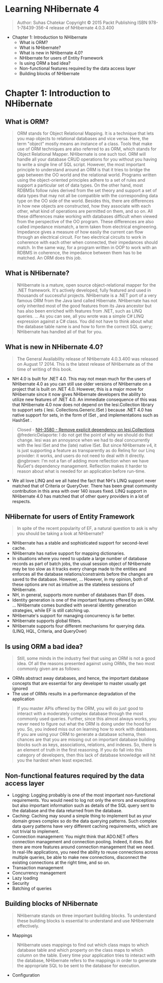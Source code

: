 # Learning NHibernate 4
> Author: Suhas Chatekar
> Copyright © 2015 Packt Publishing
> ISBN 978-1-78439-356-4
> release of NHibernate 4.0.3.400
<!-- MarkdownTOC -->

- Chapter 1: Introduction to NHibernate
    - What is ORM?
    - What is NHibernate?
    - What is new in NHibernate 4.0?
    - NHibernate for users of Entity Framework
    - Is using ORM a bad idea?
    - Non-functional features required by the data access layer
    - Building blocks of NHibernate

<!-- /MarkdownTOC -->

# Chapter 1: Introduction to NHibernate
## What is ORM?
> ORM stands for Object Relational Mapping. It is a technique that lets you map objects to relational databases and vice versa. Here, the term "object" mostly means an instance of a class. Tools that make use of ORM techniques are also referred to as ORM, which stands for Object Relational Mapper. NHibernate is one such tool.
> ORM will handle all your database CRUD operations for you without you having to write a single line of SQL script. However, the most important principle to understand around an ORM is that it tries to bridge the gap between the OO world and the relational world. Programs written using the object-oriented principles adhere to a set of rules and support a particular set of data types. On the other hand, most RDBMSs follow rules derived from the set theory and support a set of data types that may not all be compatible with the corresponding data type on the OO side of the world. Besides this, there are differences in how new objects are constructed, how they associate with each other, what kind of operations are permitted on them, and so on.
> All these differences make working with databases difficult when viewed from the perspective of the OO program. These differences are also called impedance mismatch, a term taken from electrical engineering. Impedance gives a measure of how easily the current can flow through an electrical circuit. For two electrical circuits to work in coherence with each other when connected, their impedances should match. In the same way, for a program written in OOP to work with an RDBMS in coherence, the impedance between them has to be matched. An ORM does this job.

## What is NHibernate?
> NHibernate is a mature, open source object-relational mapper for the .NET framework. It's actively developed, fully featured and used in thousands of successful projects.
> NHibernate is a .NET port of a very famous ORM from the Java land called Hibernate. NHibernate has not only inherited most of the good features from its Java ancestor but has also been enriched with features from .NET, such as LINQ queries.
> ... As you can see, all you wrote was a simple C# LINQ expression against a C# class. You did not have to think about what the database table name is and how to form the correct SQL query; NHibernate has handled all of that for you.

## What is new in NHibernate 4.0?
> The General Availability release of NHibernate 4.0.3.400 was released on August 17 2014. This is the latest release of NHibernate as of the time of writing of this book.
- NH 4.0 is built for .NET 4.0. This may not mean much for the users of NHibernate 4.0 as you can still use older versions of NHibernate on a project that is built on .NET 4.0. However, this is a major move for NHibernate since it now gives NHibernate developers the ability to utilize new features of .NET 4.0. An immediate consequence of this was that NHibernate 4.0 now does not depend on the Iesi.Collection library to support sets ( Iesi. Collections.Generic.ISet<T> ) because .NET 4.0 has native support for sets, in the form of ISet<T> , and implementations such as HashSet<T> .
> Closed - [NH-3580 - Remove explicit dependency on Iesi.Collections](https://github.com/nhibernate/nhibernate-core/pull/604)
> @fredericDelaporte: I do not get the point of why we should do that change. Iesi was an annoyance when we had to deal concurrently with the Iesi ISet and the (late) native ISet. But since NHibernate v4, it is just supporting a feature as transparently as do Relinq for our Linq provider: it works, and users do not need to deal with it directly.
> @ngbrown: I'm not a fan of adding more reflection when we have NuGet's dependency management. Reflection makes it harder to reason about what is needed for an application before run-time.
- We all love LINQ and we all hated the fact that NH's LINQ support never matched that of Criteria or QueryOver. There has been great community contribution in this area with over 140 issues fixed. LINQ support in NHibernate 4.0 has matched that of other query providers in a lot of respects.

## NHibernate for users of Entity Framework
> In spite of the recent popularity of EF, a natural question to ask is why you should be taking a look at NHibernate?
- NHibernate has a stable and sophisticated support for second-level cache.
- NHibernate has native support for mapping dictionaries.
- In situations where you need to update a large number of database records as part of batch jobs, the usual session object of NHibernate may be too slow as it tracks every change made to the entities and enforces all the database relations/constraints before the changes are saved to the database. However, ... However, in my opinion, both of these options are not as intuitive as the stateless sessions of NHibernate.
- NH, in general, supports more number of databases than EF does.
- Identity generation is one of the important features offered by an ORM. ... NHibernate comes bundled with several identity generation strategies, while EF is still catching up.
- NHibernate's support for managing concurrency is far better.
- NHibernate supports global filters.
- NHibernate supports four different mechanisms for querying data. (LINQ, HQL, Criteria, and QueryOver)

## Is using ORM a bad idea?
> Still, some minds in the industry feel that using an ORM is not a good idea. Of all the reasons presented against using ORMs, the two most commonly given are as follows:
- ORMs abstract away databases, and hence, the important database concepts that are essential for any developer to master usually get ignored
- The use of ORMs results in a performance degradation of the application
> If you master APIs offered by the ORM, you will do just good to interact with a moderately complex database through the most commonly used queries. Further, since this almost always works, you never need to figure out what the ORM is doing under the hood for you. So, you indeed miss out on learning how to work with databases. If you are using your ORM to generate a database schema, then chances are that you are missing out on important database building blocks such as keys, associations, relations, and indexes. So, there is an element of truth in the first reasoning. If you do fall into this category of developers, then this lack of database knowledge will hit you the hardest when least expected.

## Non-functional features required by the data access layer
- Logging: Logging probably is one of the most important non-functional requirements. You would need to log not only the errors and exceptions but also important information such as details of the SQL query sent to the database and the data returned from the database.
- Caching: Caching may sound a simple thing to implement but as your domain grows complex so do the data querying patterns. Such complex data query patterns have very different caching requirements, which are not trivial to implement.
- Connection management: You might think that ADO.NET offers connection management and connection pooling. Indeed, it does. But there are more features around connection management that we need. In real-life applications, you need the ability to reuse connections across multiple queries, be able to make new connections, disconnect the existing connections at the right time, and so on.
- Transaction management
- Concurrency management
- Lazy loading
- Security
- Batching of queries

## Building blocks of NHibernate
> NHibernate stands on three important building blocks. To understand these building blocks is essential to understand and use NHibernate effectively.
- Mappings
> NHibernate uses mappings to find out which class maps to which database table and which property on the class maps to which column on the table. Every time your application tries to interact with the database, NHibernate refers to the mappings in order to generate the appropriate SQL to be sent to the database for execution.
- Configuration
>

